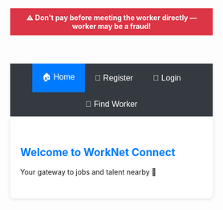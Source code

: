 <!DOCTYPE html>
<html lang="en">
<head>
  <meta charset="UTF-8" />
  <meta name="viewport" content="width=device-width, initial-scale=1.0"/>
  <title>WorkNet Connect</title>
  <style>
    * {
      box-sizing: border-box;
    }

    body {
      margin: 0;
      font-family: 'Segoe UI', Tahoma, Geneva, Verdana, sans-serif;
      background: #eef2f7;
      color: #333;
      scroll-behavior: smooth;
    }

    header {
      background: #dc3545;
      color: white;
      padding: 10px;
      text-align: center;
      font-weight: bold;
      position: sticky;
      top: 0;
      z-index: 1000;
    }

    nav {
      display: flex;
      justify-content: center;
      background-color: #343a40;
      flex-wrap: wrap;
    }

    nav button {
      background: none;
      border: none;
      padding: 15px 20px;
      color: white;
      font-size: 16px;
      cursor: pointer;
      transition: background 0.3s;
    }

    nav button.active,
    nav button:hover {
      background-color: #007bff;
    }

    .tab-content {
      display: none;
      padding: 30px 20px;
      max-width: 600px;
      margin: auto;
      background: white;
      border-radius: 8px;
      box-shadow: 0 2px 8px rgba(0,0,0,0.1);
    }

    .tab-content.active {
      display: block;
    }

    h1, h2 {
      color: #007bff;
    }

    .btn {
      margin: 10px;
      padding: 12px 24px;
      font-size: 16px;
      cursor: pointer;
      background-color: #28a745;
      color: white;
      border: none;
      border-radius: 5px;
      transition: background 0.3s;
    }

    .btn:hover {
      background-color: #218838;
    }

    input, select {
      padding: 10px;
      width: 100%;
      margin: 10px 0;
      border: 1px solid #ccc;
      border-radius: 5px;
      font-size: 16px;
    }

    .error {
      color: red;
      font-size: 14px;
    }

    #result {
      margin-top: 20px;
    }

    .hidden {
      display: none !important;
    }
  </style>
</head>
<body>

  <header>
    ⚠ Don't pay before meeting the worker directly — worker may be a fraud!
  </header>

  <nav>
    <button onclick="showTab('home', this)" class="active">🏠 Home</button>
    <button id="registerTab" onclick="showTab('register', this)">📝 Register</button>
    <button id="loginTab" onclick="showTab('login', this)">🔐 Login</button>
    <button onclick="showTab('find-worker', this)">🔧 Find Worker</button>
    <button id="profileTab" class="hidden" onclick="showTab('profile', this)">👤 Profile</button>
    <button id="logoutBtn" class="hidden" onclick="logout()">🚪 Logout</button>
  </nav>

  <section id="home" class="tab-content active">
    <h1>Welcome to WorkNet Connect</h1>
    <p>Your gateway to jobs and talent nearby 🚀</p>
  </section>

  <section id="register" class="tab-content">
    <h2>📝 Register</h2>
    <input type="text" id="worker-name" placeholder="Your Name">
    <input type="text" id="worker-phone" placeholder="10-digit Mobile Number" oninput="validatePhone()">
    <div id="phone-error" class="error"></div>
    <input type="password" id="worker-password" placeholder="Password">
    <select id="worker-category">
      <option value="">Select Category</option>
      <option>PAINT</option>
      <option>CARPENTER</option>
      <option>PLUMBER</option>
      <option>ELECTRICIAN</option>
      <option>TUTOR</option>
      <option>MASONRY</option>
      <option>OTHERS</option>
    </select>
    <button class="btn" onclick="registerWorker()">Register</button>
  </section>

  <section id="login" class="tab-content">
    <h2>🔐 Login</h2>
    <input type="text" id="login-phone" placeholder="Mobile Number">
    <input type="password" id="login-password" placeholder="Password">
    <button class="btn" onclick="loginWorker()">Login</button>
  </section>

  <section id="find-worker" class="tab-content">
    <h2>🔧 Find Available Workers</h2>
    <select id="search-category">
      <option value="">Select Category</option>
      <option>PAINT</option>
      <option>CARPENTER</option>
      <option>PLUMBER</option>
      <option>ELECTRICIAN</option>
      <option>TUTOR</option>
      <option>MASONRY</option>
      <option>OTHERS</option>
    </select>
    <select id="radius">
      <option value="1">1 km</option>
      <option value="3">3 km</option>
      <option value="5">5 km</option>
      <option value="10">10 km</option>
    </select>
    <button class="btn" onclick="findWorkers()">Search</button>
    <div id="result"></div>
  </section>

  <section id="profile" class="tab-content">
    <h2>👤 Your Profile</h2>
    <p id="profile-info"></p>
    <button class="btn" onclick="setAvailability(true)">✅ AVAILABLE</button>
    <button class="btn" onclick="setAvailability(false)">❌ NOT AVAILABLE</button>
  </section>

  <script>
    const workersDB = JSON.parse(localStorage.getItem('workersDB') || '{}');
    let currentPhone = localStorage.getItem('currentPhone') || '';
    let currentCategory = localStorage.getItem('currentCategory') || '';

    function showTab(tabId, btn) {
      document.querySelectorAll('.tab-content').forEach(tab => tab.classList.remove('active'));
      document.getElementById(tabId).classList.add('active');
      document.querySelectorAll('nav button').forEach(b => b.classList.remove('active'));
      btn.classList.add('active');
    }

    function validatePhone() {
      const phone = document.getElementById('worker-phone').value;
      const errorDiv = document.getElementById('phone-error');
      errorDiv.textContent = /^\d{10}$/.test(phone) ? "" : "Phone number must be 10 digits.";
    }

    function getLocation(callback) {
      if (navigator.geolocation) {
        navigator.geolocation.getCurrentPosition(position => {
          callback({
            lat: position.coords.latitude,
            lon: position.coords.longitude
          });
        }, () => alert("Location access denied."));
      } else {
        alert("Geolocation not supported.");
      }
    }

    function registerWorker() {
      const name = document.getElementById('worker-name').value.trim();
      const phone = document.getElementById('worker-phone').value.trim();
      const password = document.getElementById('worker-password').value.trim();
      const category = document.getElementById('worker-category').value;

      if (!name || !/^\d{10}$/.test(phone) || !password || !category) {
        alert("Fill all fields correctly.");
        return;
      }

      if (!workersDB[category]) workersDB[category] = [];
      const exists = workersDB[category].some(w => w.phone === phone);

      if (exists) {
        alert("Already registered. Please login.");
        return;
      }

      getLocation(location => {
        const newWorker = { name, phone, password, category, location, available: false };
        workersDB[category].push(newWorker);
        localStorage.setItem('workersDB', JSON.stringify(workersDB));
        alert("Registered! Please login.");
        showTab('login', document.querySelector('#loginTab'));
      });
    }

    function loginWorker() {
      const phone = document.getElementById('login-phone').value.trim();
      const password = document.getElementById('login-password').value.trim();
      let found = false;

      for (let cat in workersDB) {
        const worker = workersDB[cat].find(w => w.phone === phone && w.password === password);
        if (worker) {
          currentPhone = phone;
          currentCategory = cat;
          localStorage.setItem('currentPhone', phone);
          localStorage.setItem('currentCategory', cat);
          updateProfileTab(worker);
          toggleAuthTabs(true);
          showTab('profile', document.querySelector('#profileTab'));
          found = true;
          break;
        }
      }

      if (!found) alert("Invalid login credentials.");
    }

    function logout() {
      localStorage.removeItem('currentPhone');
      localStorage.removeItem('currentCategory');
      currentPhone = '';
      currentCategory = '';
      toggleAuthTabs(false);
      showTab('home', document.querySelector('nav button:nth-child(1)'));
    }

    function updateProfileTab(worker) {
      document.getElementById('profile-info').innerHTML = `
        <strong>Name:</strong> ${worker.name}<br>
        <strong>Phone:</strong> ${worker.phone}<br>
        <strong>Category:</strong> ${worker.category}<br>
        <strong>Status:</strong> ${worker.available ? '✅ AVAILABLE' : '❌ NOT AVAILABLE'}
      `;
    }

    function setAvailability(status) {
      const workers = workersDB[currentCategory] || [];
      const worker = workers.find(w => w.phone === currentPhone);
      if (worker) {
        worker.available = status;
        localStorage.setItem('workersDB', JSON.stringify(workersDB));
        updateProfileTab(worker);
        alert(`Availability set to ${status ? 'AVAILABLE' : 'NOT AVAILABLE'}`);
      }
    }

    function findWorkers() {
      const category = document.getElementById('search-category').value;
      const radius = parseInt(document.getElementById('radius').value);
      if (!category) return alert("Select a category");

      getLocation(userLocation => {
        const workers = (workersDB[category] || []).filter(w => w.available);
        const result = document.getElementById('result');
        const R = 6371;

        const nearby = workers.filter(w => {
          const dLat = (w.location.lat - userLocation.lat) * Math.PI / 180;
          const dLon = (w.location.lon - userLocation.lon) * Math.PI / 180;
          const a = Math.sin(dLat/2)**2 +
                    Math.cos(userLocation.lat * Math.PI / 180) *
                    Math.cos(w.location.lat * Math.PI / 180) *
                    Math.sin(dLon/2)**2;
          const c = 2 * Math.atan2(Math.sqrt(a), Math.sqrt(1 - a));
          return (R * c) <= radius;
        });

        if (nearby.length) {
          result.innerHTML = `<h3>Available Workers:</h3>` + nearby.map(w =>
            `<div>${w.name} - ${w.phone}</div>`
          ).join('');
        } else {
          result.innerHTML = "No available workers found.";
        }
      });
    }

    function toggleAuthTabs(loggedIn) {
      document.getElementById('profileTab').classList.toggle('hidden', !loggedIn);
      document.getElementById('logoutBtn').classList.toggle('hidden', !loggedIn);
      document.getElementById('registerTab').classList.toggle('hidden', loggedIn);
      document.getElementById('loginTab').classList.toggle('hidden', loggedIn);
    }

    // Auto-login on page load if session exists
    window.onload = () => {
      if (currentPhone && currentCategory) {
        const worker = (workersDB[currentCategory] || []).find(w => w.phone === currentPhone);
        if (worker) {
          updateProfileTab(worker);
          toggleAuthTabs(true);
        }
      }
    };
  </script>

</body>
</html>
